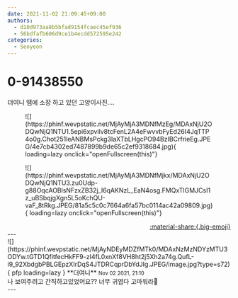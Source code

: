 ```yaml
---
date: 2021-11-02 21:09:45+09:00
authors:
  - d10d973aa8b5bfad9154fcaec45ef936
  - 56bdfafb606d9ce1b4ecdd572595e242
categories:
  - Seoyeon
---
```


# 0-91438550

<div class="post-container" markdown="1">
<div class="content-container md-sidebar__scrollwrap" markdown="1">

더여니 땜에 소장 하고 있던 고양이사진....
<figure markdown="1">
![](https://phinf.wevpstatic.net/MjAyMjA3MDNfMzEg/MDAxNjU2ODQwNjQ1NTU1.5epi6xpvilv8tcFenL2A4eFwvvbFyEd26I4JqTTP4o0g.Chot251leANBMsPckg3IaXTbLHgcPO94BzIBCrfrieEg.JPEG/4e7cb4302ed7487899b9de65c2ef9318684.jpg){ loading=lazy onclick="openFullscreen(this)"}
</figure>

<figure markdown="1">
![](https://phinf.wevpstatic.net/MjAyMjA3MDNfMjkx/MDAxNjU2ODQwNjQ1NTU3.zu0Udp-g88OqcAOBlsNFzxZB32j_I6qAKNzL_EaN4osg.FMQxTIGMJCsI1z_uBSbqjgXgn5L5oKchQU-vaF_8tRkg.JPEG/81a5c5c0c7664a6fa57bc0114ac42a09809.jpg){ loading=lazy onclick="openFullscreen(this)"}
</figure>


</div>
</div>

<div style="text-align: right;" markdown="1">
<a href="https://weverse.io/fromis9/fanpost/0-91438550" style="text-align: right;">:material-share:{.big-emoji}</a>
</div>
---

<div class="comments-container md-sidebar__scrollwrap" markdown="1">
<div class="comment" markdown="1">
<div class='id-container' markdown="1">
![](https://phinf.wevpstatic.net/MjAyNDEyMDZfMTk0/MDAxNzMzNDYzMTU3ODYw.tGTD1QfitfecHkFF9-zI4fL0xnXf8VH8ht2j5Xh2a74g.QufL-i9_92XbdgbPBLGEpzXIrDqS4JTDRCqprDbYdJIg.JPEG/image.jpg?type=s72){ pfp loading=lazy }
**<span class="artist">더여니</span>** <small>Nov 02 2021, 21:10</small><br>
</div>
<div class='comment-body' markdown="1">
나 보여주려고 간직하고있었어요?? 너무 귀엽다 고마워라🥳
</div>
</div>
</div>
---

